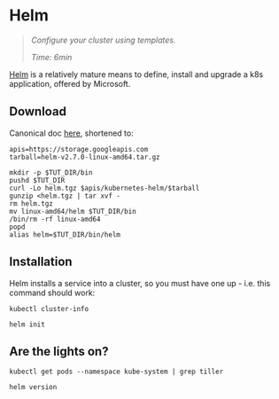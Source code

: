 # Helm

> _Configure your cluster using templates._
>
> _Time: 6min_

[Helm](https://helm.sh/) is a relatively mature
means to define, install and upgrade a k8s application,
offered by Microsoft.

## Download

Canonical doc
[here](https://github.com/kubernetes/helm/blob/master/docs/install.md),
shortened to:

<!-- @installHelm -->
```
apis=https://storage.googleapis.com
tarball=helm-v2.7.0-linux-amd64.tar.gz

mkdir -p $TUT_DIR/bin
pushd $TUT_DIR
curl -Lo helm.tgz $apis/kubernetes-helm/$tarball
gunzip <helm.tgz | tar xvf -
rm helm.tgz
mv linux-amd64/helm $TUT_DIR/bin
/bin/rm -rf linux-amd64
popd
alias helm=$TUT_DIR/bin/helm
```

## Installation

Helm installs a service into a cluster,
so you must have one up - i.e.
this command should work:
```
kubectl cluster-info
```

<!-- @initialize -->
```
helm init
```


## Are the lights on?

<!-- @confirmTiller -->
```
kubectl get pods --namespace kube-system | grep tiller
```

```
helm version
```
